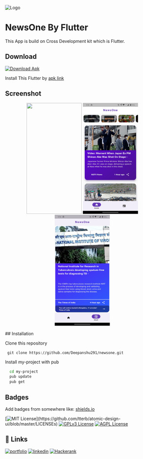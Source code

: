 

 ![Logo](https://icon-library.com/images/icon-for-news/icon-for-news-6.jpg) 


# NewsOne By Flutter

This App is build on Cross Development kit which is Flutter.  


## Download

[![Download Apk](https://img.shields.io/badge/Flutter-02569B?style=for-the-badge&logo=flutter&logoColor=white)](https://drive.google.com/file/d/106mEiPZsc7u5HVWQyYQzvt1ouzgnBQDE/view)

Install This Flutter by  [apk link](https://drive.google.com/file/d/106mEiPZsc7u5HVWQyYQzvt1ouzgnBQDE/view)

## Screenshot



<p align="middle"> 
 <img src ="https://github.com/Deepanshu291/newsone/blob/master/assets/images/Screenshot/20220709_092924.gif?raw=true" width="180" height="360">
  <img src ="https://github.com/Deepanshu291/newsone/blob/master/assets/images/Screenshot/ss-1.jpeg?raw=true" width="180" height="360">
  <img src ="https://github.com/Deepanshu291/newsone/blob/master/assets/images/Screenshot/ss-2.jpeg?raw=true" width="180" height="360">
</p>
## Installation


Clone this repository
   ```
    git clone https://github.com/Deepanshu291/newsone.git
   ```
Install my-project with pub

```bash
  cd my-project
  pub update
  pub get
```
    


## Badges

Add badges from somewhere like: [shields.io](https://shields.io/)

[![MIT License](https://img.shields.io/apm/l/atomic-design-ui.svg?)](https://github.com/tterb/atomic-design-ui/blob/master/LICENSEs)
[![GPLv3 License](https://img.shields.io/badge/License-GPL%20v3-yellow.svg)](https://opensource.org/licenses/)
[![AGPL License](https://img.shields.io/badge/license-AGPL-blue.svg)](http://www.gnu.org/licenses/agpl-3.0)


## 🔗 Links
[![portfolio](https://img.shields.io/badge/my_portfolio-000?style=for-the-badge&logo=ko-fi&logoColor=white)](https://deepanshu291.github.io/)
[![linkedin](https://img.shields.io/badge/linkedin-0A66C2?style=for-the-badge&logo=linkedin&logoColor=white)](https://www.linkedin.com/in/deepanshu291/)
[![Hackerank](https://img.shields.io/badge/-Hackerrank-2EC866?style=for-the-badge&logo=HackerRank&logoColor=white)](https://www.hackerrank.com/deepanshu2912001)

